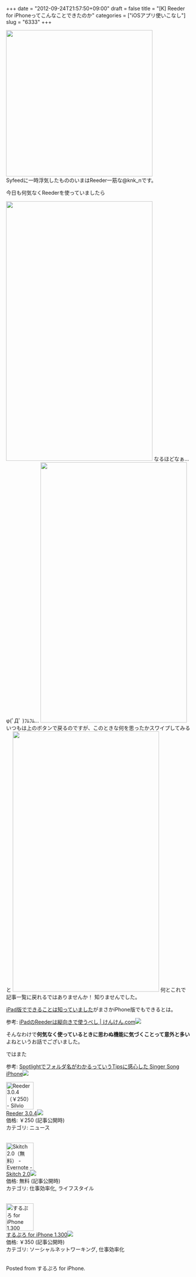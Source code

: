 +++
date = "2012-09-24T21:57:50+09:00"
draft = false
title = "[K] Reeder for iPhoneってこんなことできたのか"
categories = ["iOSアプリ使いこなし"]
slug = "6333"
+++

<div class="center"><img src="https://knk-n.com/images/2012/09/slooProImg_20120924215744.png" alt="" width="400" height="400" class="slooProImg" /></div>
Syfeedに一時浮気したもののいまはReeder一筋な@knk_nです。

今日も何気なくReederを使っていましたら

<!--more-->

<img alt="" src="https://knk-n.com/images/2012/09/slooProImg_20120924215749.png" width="400" height="710" class="slooProImg" />
なるほどなぁ… φ(ﾟДﾟ )ﾌﾑﾌﾑ…

<img alt="" src="https://knk-n.com/images/2012/09/slooProImg_20120924215748.png" width="400" height="712" class="slooProImg" />
いつもは上のボタンで戻るのですが、このときな何を思ったかスワイプしてみると

<img alt="" src="https://knk-n.com/images/2012/09/slooProImg_20120924215746.png" width="400" height="712" class="slooProImg" />
何とこれで記事一覧に戻れるではありませんか！
知りませんでした。

<a href="http://knk-n.com/2011/07/18/ipad-reeder/" target="_blank">iPad版でできることは知っていました</a>がまさかiPhone版でもできるとは。

<p>参考: <a href="http://knk-n.com/2011/07/18/ipad-reeder/" target="_blank">iPadのReederは縦向きで使うべし | けんけん.com</a><a href="http://b.hatena.ne.jp/entry/http://knk-n.com/2011/07/18/ipad-reeder/" target="_blank"><img border="0" src="http://b.hatena.ne.jp/entry/image/large/http://knk-n.com/2011/07/18/ipad-reeder/" /></a><br></p>

そんなわけで<strong>何気なく使っているときに思わぬ機能に気づくことって意外と多い</strong>よねというお話でございました。

ではまた

<p>参考: <a href="http://kuracyan.net/archives/16270" target="_blank">Spotlightでフォルダ名がわかるっていうTipsに感心した Singer Song iPhone</a><a href="http://b.hatena.ne.jp/entry/http://kuracyan.net/archives/16270" target="_blank"><img border="0" src="http://b.hatena.ne.jp/entry/image/large/http://kuracyan.net/archives/16270" /></a><br></p>

<table class="appstorehelper"><a href="http://click.linksynergy.com/fs-bin/stat?id=48HB7K3zmMg&offerid=94348&type=3&subid=0&tmpid=2192&RD_PARM1=http%253A%252F%252Fitunes.apple.com%252Fjp%252Fapp%252Freeder%252Fid325502379%253Fmt%253D8%2526uo%253D4%2526partnerId%253D30" target="new"><img class="appstorehelper_appicn" width="75" height="75" src="http://a3.mzstatic.com/us/r1000/095/Purple/v4/d5/4a/8f/d54a8f7d-fd6c-5e87-512c-3f2367c79709/mzm.bvkpybrb.175x175-75.png" alt="Reeder 3.0.4（￥250） - Silvio Rizzi - Silvio Rizzi"></a><div class="appstorehelper_text"><a href="http://click.linksynergy.com/fs-bin/stat?id=48HB7K3zmMg&offerid=94348&type=3&subid=0&tmpid=2192&RD_PARM1=http%253A%252F%252Fitunes.apple.com%252Fjp%252Fapp%252Freeder%252Fid325502379%253Fmt%253D8%2526uo%253D4%2526partnerId%253D30" target="new">Reeder 3.0.4</a><a href="http://click.linksynergy.com/fs-bin/stat?id=48HB7K3zmMg&offerid=94348&type=3&subid=0&tmpid=2192&RD_PARM1=http%253A%252F%252Fitunes.apple.com%252Fjp%252Fapp%252Freeder%252Fid325502379%253Fmt%253D8%2526uo%253D4%2526partnerId%253D30" target="itunes_store"><img class="appstorehelper_icn" src="http://ax.phobos.apple.com.edgesuite.net/ja_jp/images/web/linkmaker/badge_appstore-sm.gif" ></a><br>価格: ￥250 (記事公開時)<br>カテゴリ: ニュース<br></div></table>
<table class="appstorehelper"><a href="http://click.linksynergy.com/fs-bin/stat?id=48HB7K3zmMg&offerid=94348&type=3&subid=0&tmpid=2192&RD_PARM1=http%253A%252F%252Fitunes.apple.com%252Fjp%252Fapp%252Fskitch%252Fid490505997%253Fmt%253D8%2526uo%253D4%2526partnerId%253D30" target="new"><img class="appstorehelper_appicn" width="75" height="75" src="http://a2.mzstatic.com/us/r1000/074/Purple/v4/68/c1/f1/68c1f13b-ccdd-5ab6-40fe-de4d2e1ebc4f/mzl.grjdlnlh.175x175-75.png" alt="Skitch 2.0（無料） - Evernote - Evernote"></a><div class="appstorehelper_text"><a href="http://click.linksynergy.com/fs-bin/stat?id=48HB7K3zmMg&offerid=94348&type=3&subid=0&tmpid=2192&RD_PARM1=http%253A%252F%252Fitunes.apple.com%252Fjp%252Fapp%252Fskitch%252Fid490505997%253Fmt%253D8%2526uo%253D4%2526partnerId%253D30" target="new">Skitch 2.0</a><a href="http://click.linksynergy.com/fs-bin/stat?id=48HB7K3zmMg&offerid=94348&type=3&subid=0&tmpid=2192&RD_PARM1=http%253A%252F%252Fitunes.apple.com%252Fjp%252Fapp%252Fskitch%252Fid490505997%253Fmt%253D8%2526uo%253D4%2526partnerId%253D30" target="itunes_store"><img class="appstorehelper_icn" src="http://ax.phobos.apple.com.edgesuite.net/ja_jp/images/web/linkmaker/badge_appstore-sm.gif" ></a><br>価格: 無料 (記事公開時)<br>カテゴリ: 仕事効率化, ライフスタイル<br></div></table>


<table class="appstorehelper"><a href="http://click.linksynergy.com/fs-bin/stat?id=48HB7K3zmMg&offerid=94348&type=3&subid=0&tmpid=2192&RD_PARM1=http%253A%252F%252Fitunes.apple.com%252Fjp%252Fapp%252Fsurupuro-for-iphone%252Fid436676299%253Fmt%253D8%2526uo%253D4%2526partnerId%253D30" target="new"><img class="appstorehelper_appicn" width="75" height="75" src="http://a1.mzstatic.com/us/r1000/103/Purple/v4/22/ff/d4/22ffd4b1-e475-3d34-63fc-035575806582/mzl.xejvrijs.175x175-75.jpg" alt="するぷろ for iPhone 1.300（￥350） - Gachatech - isshin"></a><div class="appstorehelper_text"><a href="http://click.linksynergy.com/fs-bin/stat?id=48HB7K3zmMg&offerid=94348&type=3&subid=0&tmpid=2192&RD_PARM1=http%253A%252F%252Fitunes.apple.com%252Fjp%252Fapp%252Fsurupuro-for-iphone%252Fid436676299%253Fmt%253D8%2526uo%253D4%2526partnerId%253D30" target="new">するぷろ for iPhone 1.300</a><a href="http://click.linksynergy.com/fs-bin/stat?id=48HB7K3zmMg&offerid=94348&type=3&subid=0&tmpid=2192&RD_PARM1=http%253A%252F%252Fitunes.apple.com%252Fjp%252Fapp%252Fsurupuro-for-iphone%252Fid436676299%253Fmt%253D8%2526uo%253D4%2526partnerId%253D30" target="itunes_store"><img class="appstorehelper_icn" src="http://ax.phobos.apple.com.edgesuite.net/ja_jp/images/web/linkmaker/badge_appstore-sm.gif" ></a><br>価格: ￥350 (記事公開時)<br>カテゴリ: ソーシャルネットワーキング, 仕事効率化<br></div></table>  Posted from するぷろ for iPhone.
